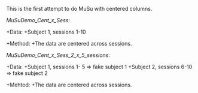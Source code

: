 This is the first attempt to do MuSu with centered columns.

*MuSuDemo_Cent_x_Sess*:

  +Data: 
   +Subject 1, sessions 1-10

  +Method: 
   +The data are centered across sessions.

*MuSuDemo_Cent_x_Sess_2_x_5_sessions*:

  +Data: 
   +Subject 1, sessions 1- 5 => fake subject 1
   +Subject 2, sessions 6-10 => fake subject 2

  +Mehtod: 
   +The data are centered across sessions.